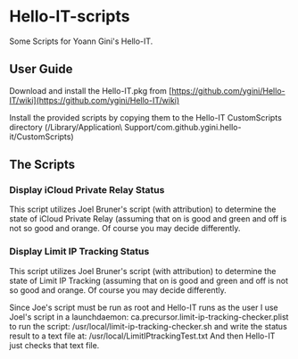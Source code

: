 # Hello-IT-scripts
Some Scripts for Yoann Gini's Hello-IT.

## User Guide

Download and install the Hello-IT.pkg from [https://github.com/ygini/Hello-IT/wiki](https://github.com/ygini/Hello-IT/wiki)

Install the provided scripts by copying them to the Hello-IT CustomScripts directory (/Library/Application\ Support/com.github.ygini.hello-it/CustomScripts)

## The Scripts

### Display iCloud Private Relay Status

This script utilizes Joel Bruner's script (with attribution) to determine the state of iCloud Private Relay (assuming that on is good and green and off is not so good and orange. Of course you may decide differently.

### Display Limit IP Tracking Status

This script utilizes Joel Bruner's script (with attribution) to determine the state of Limit IP Tracking (assuming that on is good and green and off is not so good and orange. Of course you may decide differently.

Since Joe's script must be run as root and Hello-IT runs as the user I use Joel's script in a launchdaemon:
ca.precursor.limit-ip-tracking-checker.plist
to run the script:
/usr/local/limit-ip-tracking-checker.sh
and write the status result to a text file at:
/usr/local/LimitIPtrackingTest.txt
And then Hello-IT just checks that text file.


